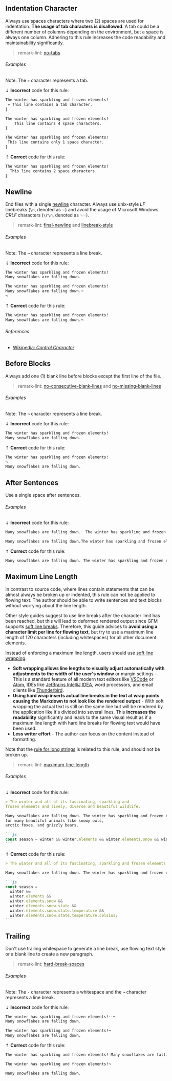 ## Indentation Character

Always use spaces characters where two (2) spaces are used for indentation. **The usage of tab characters is disallowed**. A tab could be a different number of columns depending on the environment, but a space is always one column. Adhering to this rule increases the code readability and maintainability significantly.

> remark-lint: [no-tabs][remark-lint-no-tabs]

###### Examples

Note: The `»` character represents a tab.

⇣ **Incorrect** code for this rule:

<!-- prettier-ignore-start -->

```markdown
The winter has sparkling and frozen elements!
 » This line contains a tab character.
}
```

```markdown
The winter has sparkling and frozen elements!
    This line contains 4 space characters.
}
```

```markdown
The winter has sparkling and frozen elements!
 This line contains only 1 space character.
}
```

⇡ **Correct** code for this rule:

```markdown
The winter has sparkling and frozen elements!
  This line contains 2 space characters.
}
```

<!-- prettier-ignore-end -->

## Newline

End files with a single [newline][wiki-newline] character. Always use unix-style _LF_ linebreaks (`\n`, denoted as `␊`) and avoid the usage of Microsoft Windows _CRLF_ characters (`\r\n`, denoted as `␍␊`).

> remark-lint: [final-newline][remark-lint-final-newline] and [linebreak-style][remark-lint-linebreak-style]

###### Examples

Note: The `¬` character represents a line break.

⇣ **Incorrect** code for this rule:

<!-- prettier-ignore-start -->

```markdown
The winter has sparkling and frozen elements!
Many snowflakes are falling down.
```

```markdown
The winter has sparkling and frozen elements!
Many snowflakes are falling down.¬
¬

```

⇡ **Correct** code for this rule:

```markdown
The winter has sparkling and frozen elements!
Many snowflakes are falling down.¬

```

<!-- prettier-ignore-end -->

###### References

- [Wikipedia: _Control Character_][wiki-control_character]

## Before Blocks

Always add one (1) blank line before blocks except the first line of the file.

> remark-lint: [no-consecutive-blank-lines][remark-lint-no-consecutive-blank-lines] and [no-missing-blank-lines][remark-lint-no-missing-blank-lines]

###### Examples

Note: The `¬` character represents a line break.

⇣ **Incorrect** code for this rule:

<!-- prettier-ignore-start -->

```markdown
The winter has sparkling and frozen elements!
Many snowflakes are falling down.
```

<!-- prettier-ignore-end -->

⇡ **Correct** code for this rule:

```markdown
The winter has sparkling and frozen elements!
¬
Many snowflakes are falling down.
```

## After Sentences

Use a single space after sentences.

###### Examples

⇣ **Incorrect** code for this rule:

<!-- prettier-ignore-start -->

```markdown
Many snowflakes are falling down.  The winter has sparkling and frozen elements!
```

```markdown
Many snowflakes are falling down.The winter has sparkling and frozen elements!
```

<!-- prettier-ignore-end -->

⇡ **Correct** code for this rule:

```markdown
Many snowflakes are falling down. The winter has sparkling and frozen elements!
```

## Maximum Line Length

In contrast to source code, where lines contain statements that can be almost always be broken up or indented, this rule can not be applied to flowing text. The author should be able to write sentences and text blocks without worrying about the line length.

Other style guides suggest to use line breaks after the character limit has been reached, but this will lead to deformed rendered output since GFM supports [soft line breaks][gfm-spec-soft_line_breaks]. Therefore, this guide advices to **avoid using a character limit per line for flowing text**, but try to use a maximum line length of 120 characters (including whitespaces) for all other document elements.

Instead of enforcing a maximum line length, users should use [soft line wrapping][wiki-line_wrap]:

- **Soft wrapping allows line lengths to visually adjust automatically with adjustments to the width of the user's window** or margin settings - This is a standard feature of all modern text editors like [VSCode][vscode-doc-soft_wrap] or [Atom][atom-doc-soft_wrap], IDEs like [JetBrains IntelliJ IDEA][jetbrains-intellij-doc-soft_wrap], word processors, and email clients like [Thunderbird][thunderbird].
- **Using hard wrap inserts actual line breaks in the text at wrap points causing the Markdown to not look like the rendered output** - With soft wrapping the actual text is still on the same line but will be rendered by the application like it's divided into several lines. This **increases the readability** significantly and leads to the same visual result as if a maximum line length with hard line breaks for flowing text would have been used.
- **Less writer effort** - The author can focus on the content instead of formatting.

Note that the [rule for long strings][strings-line_length] is related to this rule, and should not be broken up.

> remark-lint: [maximum-line-length][remark-lint-maximum-line-length]

###### Examples

⇣ **Incorrect** code for this rule:

<!-- prettier-ignore-start -->

````markdown
> The winter and all of its fascinating, sparkling and
frozen elements and lively, diverse and beautiful wildlife.

Many snowflakes are falling down. The winter has sparkling and frozen elements! It is home
for many beautiful animals like snowy owls,
arctic foxes, and grizzly bears.

```js
const season = winter && winter.elements && winter.elements.snow && winter.elements.snow.state && winter.elements.snow.state.temperature && winter.elements.snow.state.temperature.celsius;
```
````

<!-- prettier-ignore-end -->

⇡ **Correct** code for this rule:

````markdown
> The winter and all of its fascinating, sparkling and frozen elements and lively, diverse and beautiful wildlife.

Many snowflakes are falling down. The winter has sparkling and frozen elements! It is home for many beautiful animals like snowy owls, arctic foxes, and grizzly bears.

```js
const season =
  winter &&
  winter.elements &&
  winter.elements.snow &&
  winter.elements.snow.state &&
  winter.elements.snow.state.temperature &&
  winter.elements.snow.state.temperature.celsius;
```
````

## Trailing

Don't use trailing whitespace to generate a line break, use flowing text style or a blank line to create a new paragraph.

> remark-lint: [hard-break-spaces][remark-lint-hard-break-spaces]

###### Examples

Note: The `·` character represents a whitespace and the `¬` character represents a line break.

⇣ **Incorrect** code for this rule:

<!-- prettier-ignore-start -->

```markdown
The winter has sparkling and frozen elements!··¬
Many snowflakes are falling down.
```

```markdown
The winter has sparkling and frozen elements!¬
Many snowflakes are falling down.
```

<!-- prettier-ignore-end -->

⇡ **Correct** code for this rule:

```markdown
The winter has sparkling and frozen elements! Many snowflakes are falling down.
```

```markdown
The winter has sparkling and frozen elements!¬

Many snowflakes are falling down.
```

[atom-doc-soft_wrap]: http://flight-manual.atom.io/getting-started/sections/atom-basics/#soft-wrap
[gfm-spec-soft_line_breaks]: https://github.github.com/gfm/#soft-line-breaks
[jetbrains-intellij-doc-soft_wrap]: https://www.jetbrains.com/help/idea/general.html
[remark-lint-final-newline]: https://github.com/remarkjs/remark-lint/tree/main/packages/remark-lint-final-newline
[remark-lint-hard-break-spaces]: https://github.com/remarkjs/remark-lint/tree/main/packages/remark-lint-hard-break-spaces
[remark-lint-linebreak-style]: https://github.com/remarkjs/remark-lint/tree/main/packages/remark-lint-linebreak-style
[remark-lint-maximum-line-length]: https://github.com/remarkjs/remark-lint/tree/main/packages/remark-lint-maximum-line-length
[remark-lint-no-consecutive-blank-lines]: https://github.com/remarkjs/remark-lint/tree/main/packages/remark-lint-no-consecutive-blank-lines
[remark-lint-no-missing-blank-lines]: https://github.com/remarkjs/remark-lint/tree/main/packages/remark-lint-no-missing-blank-lines
[remark-lint-no-tabs]: https://github.com/remarkjs/remark-lint/tree/main/packages/remark-lint-no-tabs
[strings-line_length]: strings.md#line-length
[thunderbird]: https://www.mozilla.org/thunderbird
[vscode-doc-soft_wrap]: https://code.visualstudio.com/docs/editor/codebasics#_common-questions
[wiki-control_character]: https://en.wikipedia.org/wiki/Control_character
[wiki-line_wrap]: https://en.wikipedia.org/wiki/Line_wrap_and_word_wrap
[wiki-newline]: https://en.wikipedia.org/wiki/Newline
